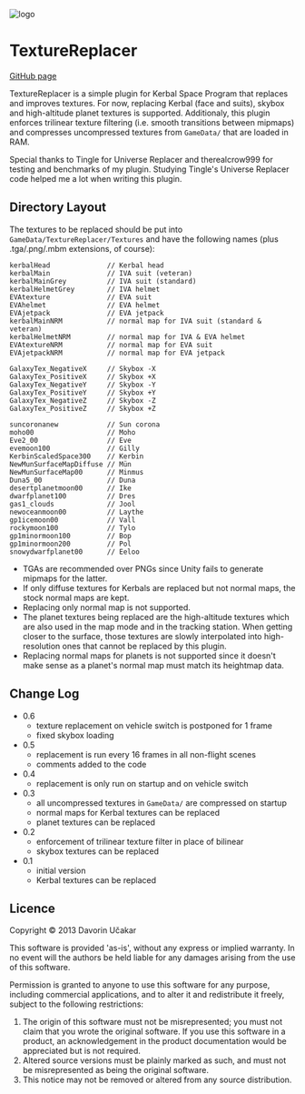 ![logo](http://i.imgur.com/ZljAQdy.jpg)

TextureReplacer
===============

[GitHub page](http://github.com/ducakar/TextureReplacer)

TextureReplacer is a simple plugin for Kerbal Space Program that replaces
and improves textures. For now, replacing Kerbal (face and suits), skybox and
high-altitude planet textures is supported. Additionaly, this plugin enforces
trilinear texture filtering (i.e. smooth transitions between mipmaps) and
compresses uncompressed textures from `GameData/` that are loaded in RAM.

Special thanks to Tingle for Universe Replacer and therealcrow999 for testing
and benchmarks of my plugin. Studying Tingle's Universe Replacer code helped me
a lot when writing this plugin.


Directory Layout
----------------
The textures to be replaced should be put into
`GameData/TextureReplacer/Textures` and have the following names (plus
.tga/.png/.mbm extensions, of course):

    kerbalHead              // Kerbal head
    kerbalMain              // IVA suit (veteran)
    kerbalMainGrey          // IVA suit (standard)
    kerbalHelmetGrey        // IVA helmet
    EVAtexture              // EVA suit
    EVAhelmet               // EVA helmet
    EVAjetpack              // EVA jetpack
    kerbalMainNRM           // normal map for IVA suit (standard & veteran)
    kerbalHelmetNRM         // normal map for IVA & EVA helmet
    EVAtextureNRM           // normal map for EVA suit
    EVAjetpackNRM           // normal map for EVA jetpack

    GalaxyTex_NegativeX     // Skybox -X
    GalaxyTex_PositiveX     // Skybox +X
    GalaxyTex_NegativeY     // Skybox -Y
    GalaxyTex_PositiveY     // Skybox +Y
    GalaxyTex_NegativeZ     // Skybox -Z
    GalaxyTex_PositiveZ     // Skybox +Z

    suncoronanew            // Sun corona
    moho00                  // Moho
    Eve2_00                 // Eve
    evemoon100              // Gilly
    KerbinScaledSpace300    // Kerbin
    NewMunSurfaceMapDiffuse // Mün
    NewMunSurfaceMap00      // Minmus
    Duna5_00                // Duna
    desertplanetmoon00      // Ike
    dwarfplanet100          // Dres
    gas1_clouds             // Jool
    newoceanmoon00          // Laythe
    gp1icemoon00            // Vall
    rockymoon100            // Tylo
    gp1minormoon100         // Bop
    gp1minormoon200         // Pol
    snowydwarfplanet00      // Eeloo

* TGAs are recommended over PNGs since Unity fails to generate mipmaps for the
  latter.
* If only diffuse textures for Kerbals are replaced but not normal maps, the
  stock normal maps are kept.
* Replacing only normal map is not supported.
* The planet textures being replaced are the high-altitude textures which are
  also used in the map mode and in the tracking station. When getting closer to
  the surface, those textures are slowly interpolated into high-resolution ones
  that cannot be replaced by this plugin.
* Replacing normal maps for planets is not supported since it doesn't make
  sense as a planet's normal map must match its heightmap data.


Change Log
----------
* 0.6
    - texture replacement on vehicle switch is postponed for 1 frame
    - fixed skybox loading
* 0.5
    - replacement is run every 16 frames in all non-flight scenes
    - comments added to the code
* 0.4
    - replacement is only run on startup and on vehicle switch
* 0.3
    - all uncompressed textures in `GameData/` are compressed on startup
    - normal maps for Kerbal textures can be replaced
    - planet textures can be replaced
* 0.2
    - enforcement of trilinear texture filter in place of bilinear
    - skybox textures can be replaced
* 0.1
    - initial version
    - Kerbal textures can be replaced


Licence
-------
Copyright © 2013 Davorin Učakar

This software is provided 'as-is', without any express or implied warranty.
In no event will the authors be held liable for any damages arising from
the use of this software.

Permission is granted to anyone to use this software for any purpose,
including commercial applications, and to alter it and redistribute it
freely, subject to the following restrictions:

1. The origin of this software must not be misrepresented; you must not
   claim that you wrote the original software. If you use this software in
   a product, an acknowledgement in the product documentation would be
   appreciated but is not required.
2. Altered source versions must be plainly marked as such, and must not be
   misrepresented as being the original software.
3. This notice may not be removed or altered from any source distribution.
